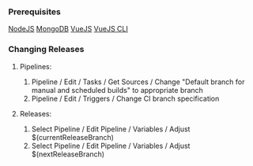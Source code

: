 ### Prerequisites ###

[NodeJS](https://nodejs.org)
[MongoDB](https://www.mongodb.com/)
[VueJS](https://vuejs.org/)
[VueJS CLI](https://cli.vuejs.org/)

### Changing Releases

1. Pipelines:
	1. Pipeline / Edit / Tasks / Get Sources / Change "Default branch for manual and scheduled builds" to appropriate branch
	2. Pipeline / Edit / Triggers / Change CI branch specification

2. Releases: 
	1. Select Pipeline / Edit Pipeline / Variables / Adjust $(currentReleaseBranch)
	2. Select Pipeline / Edit Pipeline / Variables / Adjust $(nextReleaseBranch) 
